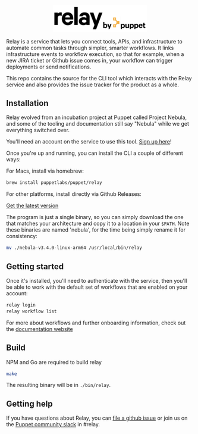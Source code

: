 <p align="center">
  <img src="docs/relay_logotype.png" alt="Relay by Puppet" width="50%">
</p>

Relay is a service that lets you connect tools, APIs, and infrastructure to automate common tasks through simpler, smarter workflows. It links infrastructure events to workflow execution, so that for example, when a new JIRA ticket or Github issue comes in, your workflow can trigger deployments or send notifications.

This repo contains the source for the CLI tool which interacts with the Relay service and also provides the issue tracker for the product as a whole. 

## Installation

Relay evolved from an incubation project at Puppet called Project Nebula, and some of the tooling and documentation still say "Nebula" while we get everything switched over.

You'll need an account on the service to use this tool. [Sign up here](https://puppet.com/products/project-nebula#nebula-form)!

Once you're up and running, you can install the CLI a couple of different ways:

For Macs, install via homebrew:

```bash
brew install puppetlabs/puppet/relay
```

For other platforms, install directly via Github Releases:

[Get the latest version](https://github.com/puppetlabs/relay/releases)

The program is just a single binary, so you can simply download the one that matches your architecture and copy it to a location in your `$PATH`. Note these binaries are named 'nebula', for the time being simply rename it for consistency:

```bash
mv ./nebula-v3.4.0-linux-arm64 /usr/local/bin/relay
```

## Getting started

Once it's installed, you'll need to authenticate with the service, then you'll be able to work with the default set of workflows that are enabled on your account:

```bash
relay login
relay workflow list
```

For more about workflows and further onboarding information, check out the [documentation website](https://puppet.com/docs/nebula/beta/overview.html)

## Build

NPM and Go are required to build relay

```bash
make
```

The resulting binary will be in `./bin/relay`.

## Getting help

If you have questions about Relay, you can [file a github issue](https://github.com/puppetlabs/relay/issues) or join us on the [Puppet community slack](https://slack.puppet.com) in #relay. 